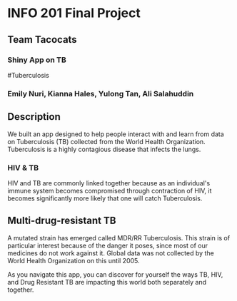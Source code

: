 # INFO 201 Final Project
## Team Tacocats
### Shiny App on TB

#Tuberculosis
### Emily Nuri, Kianna Hales, Yulong Tan, Ali Salahuddin

## Description
We built an app designed to help people interact with and learn from data on Tuberculosis (TB) collected from the World Health Organization. Tuberculosis is a highly contagious disease that infects the lungs.

### HIV & TB
HIV and TB are commonly linked together because as an individual's immune system becomes compromised through contraction of HIV, it becomes significantly more likely that one will catch Tuberculosis.

## Multi-drug-resistant TB
A mutated strain has emerged called MDR/RR Tuberculosis. This strain is of particular interest because of the danger it poses, since most of our medicines do not work against it. Global data was not collected by the World Health Organization on this until 2005.

As you navigate this app, you can discover for yourself the ways TB, HIV, and Drug Resistant TB are impacting this world both separately and together.
